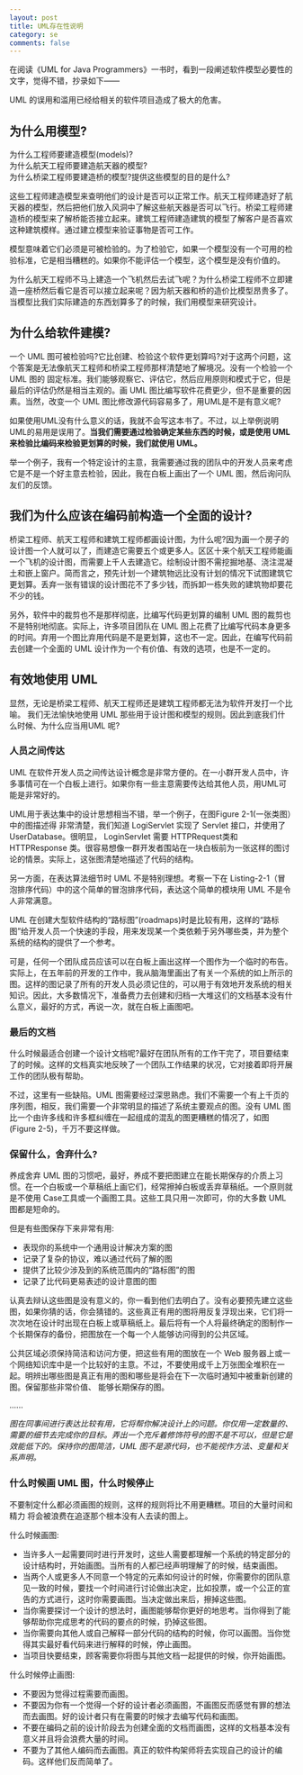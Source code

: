 ```yaml
---
layout: post
title: UML存在性说明
category: se
comments: false
---
```


在阅读《UML for Java Programmers》一书时，看到一段阐述软件模型必要性的文字，觉得不错，抄录如下——

UML 的误用和滥用已经给相关的软件项目造成了极大的危害。

## 为什么用模型?

为什么工程师要建造模型(models)?  
为什么航天工程师要建造航天器的模型?  
为什么桥梁工程师要建造桥的模型?提供这些模型的目的是什么?  

这些工程师建造模型来查明他们的设计是否可以正常工作。航天工程师建造好了航天器的模型，然后把他们放入风洞中了解这些航天器是否可以飞行。桥梁工程师建造桥的模型来了解桥能否接立起来。建筑工程师建造建筑的模型了解客户是否喜欢这种建筑模样。通过建立模型来验证事物是否可工作。

模型意味着它们必须是可被检验的。为了检验它，如果一个模型没有一个可用的检验标准，它是相当糟糕的。如果你不能评估一个模型，这个模型是没有价值的。

为什么航天工程师不马上建造一个飞机然后去试飞呢？为什么桥梁工程师不立即建造一座桥然后看它是否可以接立起来呢？因为航天器和桥的造价比模型昂贵多了。当模型比我们实际建造的东西划算多了的时候，我们用模型来研究设计。

## 为什么给软件建模?

一个 UML 图可被检验吗?它比创建、检验这个软件更划算吗?对于这两个问题，这个答案是无法像航天工程师和桥梁工程师那样清楚地了解境况。没有一个检验一个 UML 图的 固定标准。我们能够观察它、评估它，然后应用原则和模式于它，但是最后的评估仍然是相当主观的。画 UML 图比编写软件花费更少，但不是重要的因素。当然，改变一个 UML 图比修改源代码容易多了，用UML是不是有意义呢?

如果使用UML没有什么意义的话，我就不会写这本书了。不过，以上举例说明UML的易用是误用了。**当我们需要通过检验确定某些东西的时候，或是使用 UML 来检验比编码来检验更划算的时候，我们就使用 UML。**

举一个例子，我有一个特定设计的主意，我需要通过我的团队中的开发人员来考虑它是不是一个好主意去检验，因此，我在白板上画出了一个 UML 图，然后询问队友们的反馈。

## 我们为什么应该在编码前构造一个全面的设计?

桥梁工程师、航天工程师和建筑工程师都画设计图，为什么呢?因为画一个房子的设计图一个人就可以了，而建造它需要五个或更多人。区区十来个航天工程师能画一个飞机的设计图，而需要上千人去建造它。绘制设计图不需挖掘地基、浇注混凝土和嵌上窗户。简而言之，预先计划一个建筑物远比没有计划的情况下试图建筑它更划算。丢弃一张有错误的设计图花不了多少钱，而拆卸一栋失败的建筑物却要花不少的钱。

另外，软件中的裁剪也不是那样彻底，比编写代码更划算的编制 UML 图的裁剪也不是特别地彻底。实际上，许多项目团队在 UML 图上花费了比编写代码本身更多的时间。弃用一个图比弃用代码是不是更划算，这也不一定。因此，在编写代码前去创建一个全面的 UML 设计作为一个有价值、有效的选项，也是不一定的。

## 有效地使用 UML

显然，无论是桥梁工程师、航天工程师还是建筑工程师都无法为软件开发打一个比喻。 我们无法愉快地使用 UML 那些用于设计图和模型的规则。因此到底我们什么时候、为什么应当用UML 呢?

### 人员之间传达

UML 在软件开发人员之间传达设计概念是非常方便的。在一小群开发人员中，许多事情可在一个白板上进行。如果你有一些主意需要传达给其他人员，用UML可能是非常好的。

UML用于表达集中的设计思想相当不错，举一个例子，在图Figure 2-1(一张类图）中的图描述得 非常清楚，我们知道 LogiServlet 实现了 Servlet 接口，并使用了 UserDatabase。很明显， LoginServlet 需要 HTTPRequest类和 HTTPResponse 类。很容易想像一群开发者围站在一块白板前为一张这样的图讨论的情景。实际上，这张图清楚地描述了代码的结构。

另一方面，在表达算法细节时 UML 不是特别理想。考察一下在 Listing-2-1（冒泡排序代码）中的这个简单的冒泡排序代码，表达这个简单的模块用 UML 不是令人非常满意。

UML 在创建大型软件结构的“路标图”(roadmaps)时是比较有用，这样的“路标图”给开发人员一个快速的手段，用来发现某一个类依赖于另外哪些类，并为整个系统的结构的提供了一个参考。

可是，任何一个团队成员应该可以在白板上画出这样一个图作为一个临时的布告。实际上，在五年前的开发的工作中，我从脑海里画出了有关一个系统的如上所示的图。这样的图记录了所有的开发人员必须记住的，可以用于有效地开发系统的相关知识。因此，大多数情况下，准备费力去创建和归档一大堆这们的文档基本没有什么意义，最好的方式，再说一次，就在白板上画图吧。

### 最后的文档

什么时候最适合创建一个设计文档呢?最好在团队所有的工作干完了，项目要结束了的时候。这样的文档真实地反映了一个团队工作结果的状况，它对接着即将开展工作的团队极有帮助。

不过，这里有一些缺陷。UML 图需要经过深思熟虑。我们不需要一个有上千页的序列图，相反，我们需要一个非常明显的描述了系统主要观点的图。没有 UML 图比一个由许多线和许多框纠缠在一起组成的混乱的图更糟糕的情况了，如图(Figure 2-5)，千万不要这样做。

### 保留什么，舍弃什么?
养成舍弃 UML 图的习惯吧，最好，养成不要把图建立在能长期保存的介质上习惯。在一个白板或一个草稿纸上画它们，经常擦掉白板或丢弃草稿纸。一个原则就是不使用 Case工具或一个画图工具。这些工具只用一次即可，你的大多数 UML 图都是短命的。

但是有些图保存下来非常有用:

- 表现你的系统中一个通用设计解决方案的图
- 记录了复杂的协议，难以通过代码了解的图
- 提供了比较少涉及到的系统范围内的“路标图”的图
- 记录了比代码更易表述的设计意图的图

认真去辩认这些图是没有意义的，你一看到他们去明白了。没有必要预先建立这些图，如果你猜的话，你会猜错的。这些真正有用的图将用反复浮现出来，它们将一次次地在设计时出现在白板上或草稿纸上。最后将有一个人将最终确定的图制作一个长期保存的备份，把图放在一个每一个人能够访问得到的公共区域。

公共区域必须保持简洁和访问方便，把这些有用的图放在一个 Web 服务器上或一个网络知识库中是一个比较好的主意。不过，不要使用成千上万张图全堆积在一起。明辨出哪些图是真正有用的图和哪些是将会在下一次临时通知中被重新创建的图。保留那些非常价值、 能够长期保存的图。

......

*图在同事间进行表达比较有用，它将帮你解决设计上的问题。你仅用一定数量的、需要的细节去完成你的目标。弄出一个充斥着修饰符号的图不是不可以，但是它是效能低下的。保持你的图简洁，UML 图不是源代码，也不能视作方法、变量和关系声明。*

### 什么时候画 UML 图，什么时候停止

不要制定什么都必须画图的规则，这样的规则将比不用更糟糕。项目的大量时间和精力 将会被浪费在追逐那个根本没有人去读的图上。

什么时候画图:

- 当许多人一起需要同时进行开发时，这些人需要都理解一个系统的特定部分的设计结构时，开始画图。当所有的人都已经声明理解了的时候，结束画图。
- 当两个人或更多人不同意一个特定的元素如何设计的时候，你需要你的团队意见一致的时候，要找一个时间进行讨论做出决定，比如投票，或一个公正的宣告的方式进行，这时你需要画图。当决定做出来后，擦掉这些图。
- 当你需要探讨一个设计的想法时，画图能够帮你更好的地思考。当你得到了能够帮助你完成思考的代码的要点的时候，扔掉这些图。
- 当你需要向其他人或自己解释一部分代码的结构的时候，你可以画图。当你觉得其实最好看代码来进行解释的时候，停止画图。
- 当项目快要结束，顾客需要你将图与其他文档一起提供的时候，你开始画图。

什么时候停止画图:

- 不要因为觉得过程需要而画图。
- 不要因为你有一个觉得一个好的设计者必须画图，不画图反而感觉有罪的想法而去画图。好的设计者只有在需要的时候才去编写代码和画图。
- 不要在编码之前的设计阶段去为创建全面的文档而画图，这样的文档基本没有意义并且将会浪费大量的时间。
- 不要为了其他人编码而去画图。真正的软件构架师将去实现自己的设计的编码。这样他们反而简单了。

